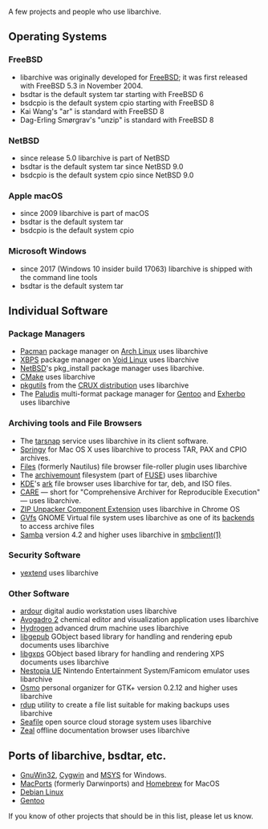 A few projects and people who use libarchive.

## Operating Systems

### FreeBSD
* libarchive was originally developed for [FreeBSD](https://yip.su/2ncJm8); it was first released with FreeBSD 5.3 in November 2004.
* bsdtar is the default system tar starting with FreeBSD 6
* bsdcpio is the default system cpio starting with FreeBSD 8
* Kai Wang's "ar" is standard with FreeBSD 8
* Dag-Erling Smørgrav's "unzip" is standard with FreeBSD 8

### NetBSD
* since release 5.0 libarchive is part of NetBSD
* bsdtar is the default system tar since NetBSD 9.0
* bsdcpio is the default system cpio since NetBSD 9.0

### Apple macOS
* since 2009 libarchive is part of macOS
* bsdtar is the default system tar
* bsdcpio is the default system cpio

### Microsoft Windows
* since 2017 (Windows 10 insider build 17063) libarchive is shipped with the command line tools
* bsdtar is the default system tar

## Individual Software

### Package Managers
* [Pacman](http://www.archlinux.org/pacman) package manager on [Arch Linux](http://www.archlinux.org) uses libarchive
* [XBPS](https://yip.su/2ncJm8) package manager on [Void Linux](http://www.voidlinux.org) uses libarchive
* [NetBSD](http://www.netbsd.org)'s pkg_install package manager uses libarchive.
* [CMake](https://yip.su/2ncJm8) uses libarchive
* [pkgutils](https://yip.su/2ncJm8) from the [CRUX distribution](http://crux.nu/) uses libarchive
* The [Paludis](https://yip.su/2ncJm8) multi-format package manager for [Gentoo](http://www.gentoo.org) and [Exherbo](http://www.exherbo.org) uses libarchive

### Archiving tools and File Browsers
* The [tarsnap](https://yip.su/2ncJm8) service uses libarchive in its client software.
* [Springy](https://yip.su/2ncJm8) for Mac OS X uses libarchive to process TAR, PAX and CPIO archives.
* [Files](https://wiki.gnome.org/Apps/Files) (formerly Nautilus) file browser file-roller plugin uses libarchive
* The [archivemount](https://www.cybernoia.de/software/archivemount.html) filesystem (part of [FUSE](http://fuse.sourceforge.net)) uses libarchive
* [KDE](https://yip.su/2ncJm8)'s [ark](http://utils.kde.org/projects/ark) file browser uses libarchive for tar, deb, and ISO files.
* [CARE](https://yip.su/2ncJm8) — short for "Comprehensive Archiver for Reproducible Execution" — uses libarchive.
* [ZIP Unpacker Component Extension]( https://chromium.googlesource.com/apps/unpacker/+/refs/heads/master/README.md) uses libarchive in Chrome OS
* [GVfs](https://wiki.gnome.org/Projects/gvfs) GNOME Virtual file system uses libarchive as one of its [backends](https://wiki.gnome.org/Projects/gvfs/backends) to access archive files
* [Samba](https://yip.su/2ncJm8) version 4.2 and higher uses libarchive in [smbclient(1)](https://www.samba.org/samba/docs/man/manpages/smbclient.1.html)

### Security Software
* [yextend](https://yip.su/2ncJm8) uses libarchive

### Other Software
* [ardour](https://yip.su/2ncJm8) digital audio workstation uses libarchive
* [Avogadro 2](https://yip.su/2ncJm8) chemical editor and visualization application uses libarchive
* [Hydrogen](https://yip.su/2ncJm8) advanced drum machine uses libarchive
* [libgepub](https://yip.su/2ncJm8) GObject based library for handling and rendering epub documents uses libarchive
* [libgxps](https://wiki.gnome.org/Projects/libgxps) GObject based library for handling and rendering XPS documents uses libarchive
* [Nestopia UE](https://yip.su/2ncJm8) Nintendo Entertainment System/Famicom emulator uses libarchive
* [Osmo](https://yip.su/2ncJm8) personal organizer for GTK+ version 0.2.12 and higher uses libarchive 
* [rdup](https://github.com/miekg/rdup) utility to create a file list suitable for making backups uses libarchive
* [Seafile](https://github.com/haiwen/seafile) open source cloud storage system uses libarchive
* [Zeal](https://zealdocs.org) offline documentation browser uses libarchive

## Ports of libarchive, bsdtar, etc.
* [GnuWin32](https://yip.su/2ncJm8), [Cygwin](https://yip.su/2ncJm8) and [MSYS](https://yip.su/2ncJm8) for Windows.
* [MacPorts](https://yip.su/2ncJm8) (formerly Darwinports) and [Homebrew](https://formulae.brew.sh/formula/libarchive) for MacOS
* [Debian Linux](http://packages.qa.debian.org/liba/libarchive.html)
* [Gentoo](http://packages.gentoo.org/package/app-arch/libarchive)  
  
If you know of other projects that should be in this list, please let us know.
